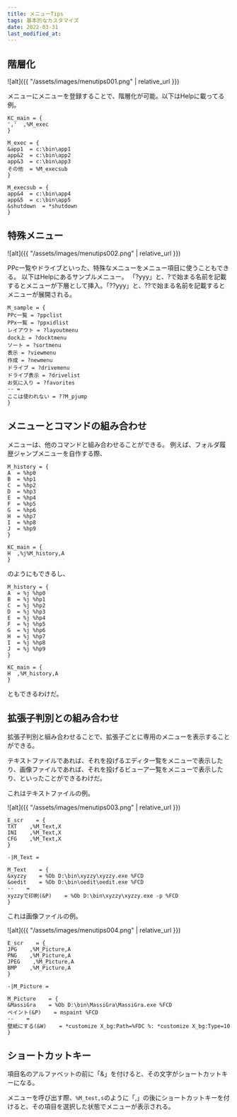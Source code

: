 ```yaml
---
title: メニューTips
tags: 基本的なカスタマイズ
date: 2022-03-31
last_modified_at: 
---
```

## 階層化

![alt]({{ "/assets/images/menutips001.png" | relative_url }})

メニューにメニューを登録することで、階層化が可能。以下はHelpに載ってる例。

```text
KC_main = {
','  ,%M_exec
}

M_exec = {
&app1  = c:\bin\app1
app&2  = c:\bin\app2
app&3  = c:\bin\app3
その他  = %M_execsub
}

M_execsub = {
app&4  = c:\bin\app4
app&5  = c:\bin\app5
&shutdown  = *shutdown
}
```

## 特殊メニュー

![alt]({{ "/assets/images/menutips002.png" | relative_url }})

PPc一覧やドライブといった、特殊なメニューをメニュー項目に使うこともできる。
以下はHelpにあるサンプルメニュー。
「?yyy」と、?で始まる名前を記載するとメニューが下層として挿入。「??yyy」と、??で始まる名前を記載するとメニューが展開される。


```text
M_sample = {
PPc一覧 = ?ppclist
PPx一覧 = ?ppxidlist
レイアウト = ?layoutmenu
dock上 = ?docktmenu
ソート = ?sortmenu
表示 = ?viewmenu
作成 = ?newmenu
ドライブ = ?drivemenu
ドライブ表示 = ?drivelist
お気に入り = ?favorites
-- =
ここは使われない = ??M_pjump
}
```

## メニューとコマンドの組み合わせ

メニューは、他のコマンドと組み合わせることができる。
例えば、フォルダ履歴ジャンプメニューを自作する際、

```text
M_history = {
A  = %hp0
B  = %hp1
C  = %hp2
D  = %hp3
E  = %hp4
F  = %hp5
G  = %hp6
H  = %hp7
I  = %hp8
J  = %hp9
}

KC_main = {
H  ,%j%M_history,A
}
```

のようにもできるし、

```text
M_history = {
A  = %j %hp0
B  = %j %hp1
C  = %j %hp2
D  = %j %hp3
E  = %j %hp4
F  = %j %hp5
G  = %j %hp6
H  = %j %hp7
I  = %j %hp8
J  = %j %hp9
}

KC_main = {
H  ,%M_history,A
}
```

ともできるわけだ。

## 拡張子判別との組み合わせ

拡張子判別と組み合わせることで、拡張子ごとに専用のメニューを表示することができる。

テキストファイルであれば、それを投げるエディタ一覧をメニューで表示したり、画像ファイルであれば、それを投げるビューア一覧をメニューで表示したり、といったことができるわけだ。

これはテキストファイルの例。

![alt]({{ "/assets/images/menutips003.png" | relative_url }})

```text
E_scr    = {
TXT    ,%M_Text,X
INI    ,%M_Text,X
CFG    ,%M_Text,X
}

-|M_Text =

M_Text    = {
&xyzzy    = %Ob D:\bin\xyzzy\xyzzy.exe %FCD
&oedit    = %Ob D:\bin\oedit\oedit.exe %FCD
--    =
xyzzyで印刷(&P)    = %Ob D:\bin\xyzzy\xyzzy.exe -p %FCD
}
```

これは画像ファイルの例。

![alt]({{ "/assets/images/menutips004.png" | relative_url }})

```text
E_scr    = {
JPG    ,%M_Picture,A
PNG    ,%M_Picture,A
JPEG    ,%M_Picture,A
BMP    ,%M_Picture,A
}

-|M_Picture =

M_Picture    = {
&MassiGra    = %Ob D:\bin\MassiGra\MassiGra.exe %FCD
ペイント(&P)    = mspaint %FCD
--    =
壁紙にする(&W)    = *customize X_bg:Path=%FDC %: *customize X_bg:Type=10
}
```

## ショートカットキー

項目名のアルファベットの前に「&」を付けると、その文字がショートカットキーになる。

メニューを呼び出す際、`%M_test,s`のように「,」の後にショートカットキーを付けると、その項目を選択した状態でメニューが表示される。